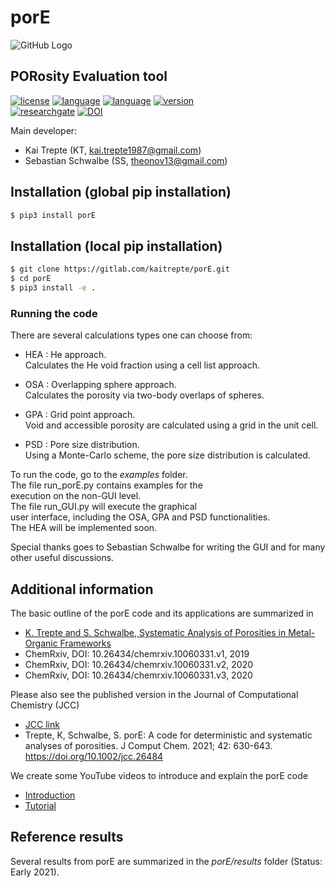 # porE
![GitHub Logo](/images/porE_logo_v1.png)
## PORosity Evaluation tool

[![license](https://img.shields.io/badge/license-APACHE2-green)](https://www.apache.org/licenses/LICENSE-2.0)
[![language](https://img.shields.io/badge/language-Python3-blue)](https://www.python.org/)
[![language](https://img.shields.io/badge/language-FORTRAN-red)](https://www.fortran.com/)
[![version](https://img.shields.io/badge/version-1.0.5-lightgrey)](https://github.com/kaitrepte/porE/blob/master/README.md)  
[![researchgate](https://img.shields.io/static/v1?label=researchgate&message=MOFs&style=social&logo=researchgate)](https://www.researchgate.net/project/Systematic-and-efficient-theoretical-investigations-of-metal-organic-frameworks-MOFs)
[![DOI](https://zenodo.org/badge/DOI/10.5281/zenodo.4075260.svg)](https://doi.org/10.5281/zenodo.4075260)


Main developer: 

* Kai Trepte (KT, kai.trepte1987@gmail.com)  
* Sebastian Schwalbe (SS, theonov13@gmail.com)  

## Installation (global pip installation)
```bash 
$ pip3 install porE
```
## Installation (local pip installation)
```bash 
$ git clone https://gitlab.com/kaitrepte/porE.git
$ cd porE
$ pip3 install -e .
```

### Running the code
There are several calculations types one can choose from:

* HEA : He approach.              
        Calculates the He void fraction using a cell list approach.

* OSA : Overlapping sphere approach.          
	    Calculates the porosity via two-body overlaps of spheres.

* GPA : Grid point approach.         
	    Void and accessible porosity are calculated using a grid in the unit cell.

* PSD : Pore size distribution.              
	    Using a Monte-Carlo scheme, the pore size distribution is calculated.

To run the code, go to the *examples* folder.     
The file run_porE.py contains examples for the    
execution on the non-GUI level.       
The file run_GUI.py will execute the graphical       
user interface, including the OSA, GPA and PSD functionalities.     
The HEA will be implemented soon.

Special thanks goes to Sebastian Schwalbe for writing the GUI and for many other useful discussions.

## Additional information
The basic outline of the porE code and its applications are summarized in 

- [K. Trepte and S. Schwalbe, Systematic Analysis of Porosities in Metal-Organic Frameworks](https://chemrxiv.org/articles/Systematic_Analysis_of_Porosities_in_Metal-Organic_Frameworks/10060331)
- ChemRxiv, DOI: 10.26434/chemrxiv.10060331.v1, 2019
- ChemRxiv, DOI: 10.26434/chemrxiv.10060331.v2, 2020
- ChemRxiv, DOI: 10.26434/chemrxiv.10060331.v3, 2020

Please also see the published version in the Journal of Computational Chemistry (JCC)

- [JCC link](https://onlinelibrary.wiley.com/doi/abs/10.1002/jcc.26484)
- Trepte, K, Schwalbe, S. porE: A code for deterministic and systematic analyses of porosities. J Comput Chem. 2021; 42: 630-643. https://doi.org/10.1002/jcc.26484

We create some YouTube videos to introduce and explain the porE code

- [Introduction](https://www.youtube.com/watch?v=yp4IgFnDf9E)
- [Tutorial](https://www.youtube.com/watch?v=O3YEVIZIXR8&t=86s)

## Reference results
Several results from porE are summarized in the *porE/results* folder (Status: Early 2021).

